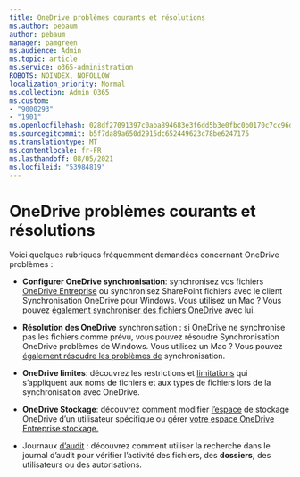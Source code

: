 ```yaml
---
title: OneDrive problèmes courants et résolutions
ms.author: pebaum
author: pebaum
manager: pamgreen
ms.audience: Admin
ms.topic: article
ms.service: o365-administration
ROBOTS: NOINDEX, NOFOLLOW
localization_priority: Normal
ms.collection: Admin_O365
ms.custom:
- "9000293"
- "1901"
ms.openlocfilehash: 028df27091397c0aba894683e3f6dd5b3e0fbc0b0170c7cc96d4da423dfd3119
ms.sourcegitcommit: b5f7da89a650d2915dc652449623c78be6247175
ms.translationtype: MT
ms.contentlocale: fr-FR
ms.lasthandoff: 08/05/2021
ms.locfileid: "53984819"
---
```

# <a name="onedrive-common-issues-and-resolutions"></a>OneDrive problèmes courants et résolutions

Voici quelques rubriques fréquemment demandées concernant OneDrive problèmes :

- **Configurer OneDrive synchronisation**: synchronisez vos fichiers [](https://go.microsoft.com/fwlink/?linkid=871666) [OneDrive Entreprise](https://go.microsoft.com/fwlink/?linkid=533375) ou synchronisez SharePoint fichiers avec le client Synchronisation OneDrive pour Windows.  Vous utilisez un Mac ? Vous pouvez [également synchroniser des fichiers OneDrive](https://support.office.com/article/Sync-files-with-the-OneDrive-sync-client-on-Mac-OS-X-d11b9f29-00bb-4172-be39-997da46f913f) avec lui.

- **Résolution des OneDrive** synchronisation : si OneDrive ne synchronise pas les fichiers comme [](https://go.microsoft.com/fwlink/?linkid=866431) prévu, vous pouvez résoudre Synchronisation OneDrive problèmes de Windows. Vous utilisez un Mac ? Vous pouvez [également résoudre les problèmes de](https://support.office.com/article/fix-onedrive-sync-problems-on-a-mac-af3012d7-13ec-4ac9-bbb1-ebcd2a0cd756) synchronisation.
- **OneDrive limites**: découvrez les restrictions et [limitations](https://support.office.com/article/Invalid-file-names-and-file-types-in-OneDrive-OneDrive-for-Business-and-SharePoint-64883a5d-228e-48f5-b3d2-eb39e07630fa) qui s’appliquent aux noms de fichiers et aux types de fichiers lors de la synchronisation avec OneDrive.
- **OneDrive Stockage**: découvrez comment modifier [l’espace](https://docs.microsoft.com/onedrive/change-user-storage) de stockage OneDrive d’un utilisateur spécifique ou gérer [votre espace OneDrive Entreprise stockage.](https://support.office.com/article/Manage-your-OneDrive-for-Business-storage-31519161-059C-4764-B6F8-F5CD29F7FE68)
- Journaux [d’audit](https://docs.microsoft.com/microsoft-365/compliance/search-the-audit-log-in-security-and-compliance#search-the-audit-log) : découvrez comment utiliser la recherche dans le journal d’audit pour vérifier l’activité des fichiers, des **dossiers,** des utilisateurs ou des autorisations. 
